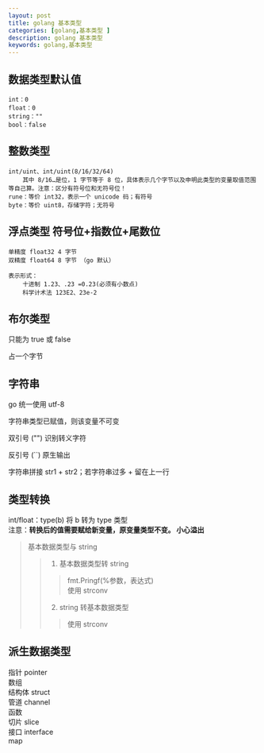 ```yaml
---
layout: post
title: golang 基本类型
categories: [golang,基本类型 ]
description: golang 基本类型
keywords: golang,基本类型
---
```


## 数据类型默认值

```
int：0
float：0
string：""
bool：false
```

## 整数类型

```
int/uint、int/uint(8/16/32/64)
    其中 8/16…是位，1 字节等于 8 位，具体表示几个字节以及申明此类型的变量取值范围等自己算。注意：区分有符号位和无符号位！
rune：等价 int32，表示一个 unicode 码；有符号
byte：等价 uint8，存储字符；无符号
```

## 浮点类型 符号位+指数位+尾数位

```
单精度 float32 4 字节
双精度 float64 8 字节 （go 默认）

表示形式：
    十进制 1.23、.23 =0.23(必须有小数点)
    科学计术法 123E2、23e-2
```

## 布尔类型

只能为 true 或 false  

占一个字节

## 字符串

go 统一使用 utf-8

字符串类型已赋值，则该变量不可变

双引号 ("") 识别转义字符

反引号 (``) 原生输出

字符串拼接 str1 + str2；若字符串过多 + 留在上一行

## 类型转换

int/float：type(b) 将 b 转为 type 类型  
注意：**转换后的值需要赋给新变量，原变量类型不变。 小心溢出**


> 基本数据类型与 string  
>>1. 基本数据类型转 string  
>>> fmt.Pringf(%参数，表达式)  
>>> 使用 strconv  
>>2. string 转基本数据类型  
>>> 使用 strconv  

## 派生数据类型

指针 pointer  
数组  
结构体 struct  
管道 channel  
函数  
切片 slice  
接口 interface  
map  